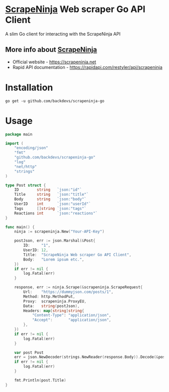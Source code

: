 # [ScrapeNinja](https://scrapeninja.net) Web scraper Go API Client

A slim Go client for interacting with the ScrapeNinja API

## More info about [ScrapeNinja](https://scrapeninja.net)
* Official website - https://scrapeninja.net
* Rapid API documentation - https://rapidapi.com/restyler/api/scrapeninja

# Installation
```shell
go get -u github.com/backdevs/scrapeninja-go
```

# Usage

```go
package main

import (
	"encoding/json"
	"fmt"
	"github.com/backdevs/scrapeninja-go"
	"log"
	"net/http"
	"strings"
)

type Post struct {
	ID        string   `json:"id"`
	Title     string   `json:"title"`
	Body      string   `json:"body"`
	UserID    int      `json:"userId"`
	Tags      []string `json:"tags"`
	Reactions int      `json:"reactions"`
}

func main() {
	ninja := scrapeninja.New("Your-API-Key")

	postJson, err := json.Marshal(&Post{
		ID:     "1",
		UserID: 12,
		Title:  "ScrapeNinja Web scraper Go API Client",
		Body:   "Lorem ipsum etc.",
	})
	if err != nil {
		log.Fatal(err)
	}

	response, err := ninja.Scrape(&scrapeninja.ScrapeRequest{
		Url:    "https://dummyjson.com/posts/1",
		Method: http.MethodPut,
		Proxy:  scrapeninja.ProxyEU,
		Data:   string(postJson),
		Headers: map[string]string{
			"Content-Type": "application/json",
			"Accept":       "application/json",
		},
	})
	if err != nil {
		log.Fatal(err)
	}

	var post Post
	err = json.NewDecoder(strings.NewReader(response.Body)).Decode(&post)
	if err != nil {
		log.Fatal(err)
	}

	fmt.Println(post.Title)
}

```